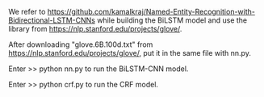 We refer to https://github.com/kamalkraj/Named-Entity-Recognition-with-Bidirectional-LSTM-CNNs while building the BiLSTM model and use the library from https://nlp.stanford.edu/projects/glove/.

After downloading "glove.6B.100d.txt" from https://nlp.stanford.edu/projects/glove/, put it in the same file with nn.py.

Enter >> python nn.py to run the BiLSTM-CNN model.

Enter >> python crf.py to run the CRF model.
 
 
 
